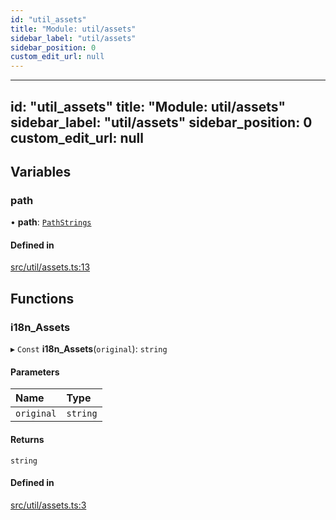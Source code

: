 ```yaml
---
id: "util_assets"
title: "Module: util/assets"
sidebar_label: "util/assets"
sidebar_position: 0
custom_edit_url: null
---
```


---
id: "util_assets"
title: "Module: util/assets"
sidebar_label: "util/assets"
sidebar_position: 0
custom_edit_url: null
---

## Variables

### path

• **path**: [`PathStrings`](../interfaces/util_util_types.PathStrings)

#### Defined in

[src/util/assets.ts:13](https://github.com/nodoambiental/workshop/blob/6c28fad/src/util/assets.ts#L13)

## Functions

### i18n\_Assets

▸ `Const` **i18n_Assets**(`original`): `string`

#### Parameters

| Name | Type |
| :------ | :------ |
| `original` | `string` |

#### Returns

`string`

#### Defined in

[src/util/assets.ts:3](https://github.com/nodoambiental/workshop/blob/6c28fad/src/util/assets.ts#L3)
